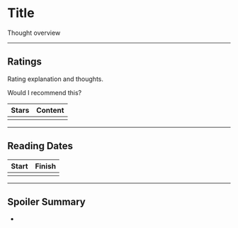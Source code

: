 # Title
Thought overview

---

## Ratings

Rating explanation and thoughts.

Would I recommend this?

| Stars | Content    | 
| ----- | ---------- |
|  |  | 

---

## Reading Dates
| Start      | Finish     |
| ---------- | ---------- |
| | |
---

## Spoiler Summary
*



